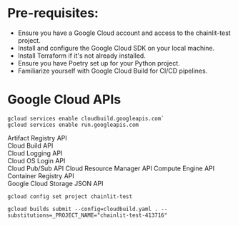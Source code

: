 # Pre-requisites:
* Ensure you have a Google Cloud account and access to the chainlit-test project.
* Install and configure the Google Cloud SDK on your local machine.
* Install Terraform if it's not already installed.
* Ensure you have Poetry set up for your Python project.
* Familiarize yourself with Google Cloud Build for CI/CD pipelines.

# Google Cloud APIs
```
gcloud services enable cloudbuild.googleapis.com`
gcloud services enable run.googleapis.com
```

Artifact Registry API					
Cloud Build API					
Cloud Logging API					
Cloud OS Login API					
Cloud Pub/Sub API
Cloud Resource Manager API
Compute Engine API					
Container Registry API					
Google Cloud Storage JSON API		


`gcloud config set project chainlit-test`

`gcloud builds submit --config=cloudbuild.yaml . --substitutions=_PROJECT_NAME="chainlit-test-413716"`